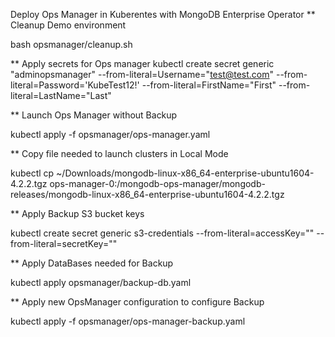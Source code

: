 Deploy Ops Manager in Kuberentes with MongoDB Enterprise Operator
** Cleanup Demo environment

bash opsmanager/cleanup.sh

** Apply secrets for Ops manager
kubectl create secret generic "adminopsmanager" --from-literal=Username="test@test.com" --from-literal=Password='KubeTest12!' --from-literal=FirstName="First" --from-literal=LastName="Last"


** Launch Ops Manager without Backup

kubectl apply -f opsmanager/ops-manager.yaml 

** Copy file needed to launch clusters in Local Mode

kubectl cp  ~/Downloads/mongodb-linux-x86_64-enterprise-ubuntu1604-4.2.2.tgz ops-manager-0:/mongodb-ops-manager/mongodb-releases/mongodb-linux-x86_64-enterprise-ubuntu1604-4.2.2.tgz

** Apply Backup S3 bucket keys

kubectl create secret generic s3-credentials   --from-literal=accessKey="" --from-literal=secretKey=""

** Apply DataBases needed for Backup

kubectl apply opsmanager/backup-db.yaml

** Apply new OpsManager configuration to configure Backup

kubectl apply -f opsmanager/ops-manager-backup.yaml